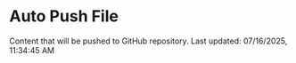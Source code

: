 # Auto Push File

Content that will be pushed to GitHub repository.
Last updated: 07/16/2025, 11:34:45 AM
